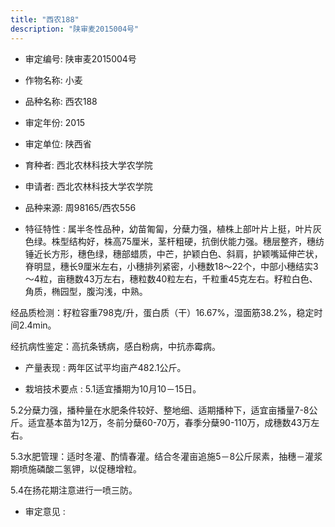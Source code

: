 ```yaml
---
title: "西农188"
description: "陕审麦2015004号"
---
```

* 审定编号:  陕审麦2015004号

*  作物名称:  小麦

*  品种名称:  西农188

*  审定年份:  2015

*  审定单位:  陕西省

* 育种者:  西北农林科技大学农学院

*  申请者:  西北农林科技大学农学院

*  品种来源:  周98165/西农556

*  特征特性 : 
属半冬性品种，幼苗匍匐，分蘖力强，植株上部叶片上挺，叶片灰色绿。株型结构好，株高75厘米，茎杆粗硬，抗倒伏能力强。穗层整齐，穗纺锤近长方形，穗色绿，穗部蜡质，中芒，护颖白色、斜肩，护颖嘴延伸芒状，脊明显，穗长9厘米左右，小穗排列紧密，小穗数18～22个，中部小穗结实3～4粒，亩穗数43万左右，穗粒数40粒左右，千粒重45克左右。籽粒白色、角质，椭园型，腹沟浅，中熟。
经品质检测：籽粒容重798克/升，蛋白质（干）16.67%，湿面筋38.2%，稳定时间2.4min。
经抗病性鉴定：高抗条锈病，感白粉病，中抗赤霉病。

 
*  产量表现 : 
两年区试平均亩产482.1公斤。

*  栽培技术要点 : 
5.1适宜播期为10月10－15日。
5.2分蘖力强，播种量在水肥条件较好、整地细、适期播种下，适宜亩播量7-8公斤。适宜基本苗为12万，冬前分蘖60-70万，春季分蘖90-110万，成穗数43万左右。
5.3水肥管理：适时冬灌、酌情春灌。结合冬灌亩追施5－8公斤尿素，抽穗－灌浆期喷施磷酸二氢钾，以促穗增粒。
5.4在扬花期注意进行一喷三防。


*  审定意见 : 

